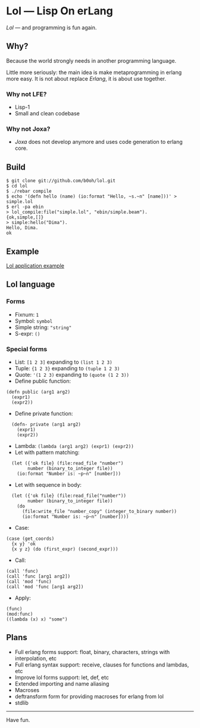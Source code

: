 # Lol — Lisp On erLang

_Lol_ — and programming is fun again.

## Why?

Because the world strongly needs in another programming language.

Little more seriously: the main idea is make metaprogramming in erlang more easy.
It is not about replace _Erlang_, it is about use together.

### Why not LFE?

* Lisp-1
* Small and clean codebase

### Why not Joxa?

* _Joxa_ does not develop anymore and uses code generation to erlang core.

## Build

```
$ git clone git://github.com/b0oh/lol.git
$ cd lol
$ ./rebar compile
$ echo '(defn hello (name) (io:format "Hello, ~s.~n" [name]))' > simple.lol
$ erl -pa ebin
> lol_compile:file("simple.lol", "ebin/simple.beam").
{ok,simple,[]}
> simple:hello("Dima").
Hello, Dima.
ok
```

## Example
[Lol application example](http://github.com/b0oh/lol_example)

## Lol language

### Forms

* Fixnum: ```1```
* Symbol: ```symbol```
* Simple string: ```"string"```
* S-expr: ```()```

### Special forms

* List: ```[1 2 3]``` expanding to ```(list 1 2 3)```
* Tuple: ```{1 2 3}``` expanding to ```(tuple 1 2 3)```
* Quote: ```'(1 2 3)``` expanding to ```(quote (1 2 3))```
* Define public function:
```
(defn public (arg1 arg2)
  (expr1)
  (expr2))
```
* Define private function:
```
  (defn- private (arg1 arg2)
    (expr1)
    (expr2))
```
* Lambda: ```(lambda (arg1 arg2) (expr1) (expr2))```
* Let with pattern matching:
```
  (let ({'ok file} (file:read_file "number")
        number (binary_to_integer file))
    (io:format "Number is: ~p~n" [number]))
```
*  Let with sequence in body:
```
  (let ({'ok file} (file:read_file("number"))
        number (binary_to_integer file))
    (do
      (file:write_file "number_copy" (integer_to_binary number))
      (io:format "Number is: ~p~n" [number])))
```
* Case:
```
(case (get_coords)
  {x y} 'ok
  {x y z} (do (first_expr) (second_expr)))
```
* Call:
```
(call 'func)
(call 'func [arg1 arg2])
(call 'mod 'func)
(call 'mod 'func [arg1 arg2])
```
* Apply:
```
(func)
(mod:func)
((lambda (x) x) "some")
```

## Plans

* Full erlang forms support: float, binary, characters, strings with interpolation, etc
* Full erlang syntax support: receive, clauses for functions and lambdas, etc
* Improve lol forms support: let, def, etc
* Extended importing and name aliasing
* Macroses
* deftransform form for providing macroses for erlang from lol
* stdlib

---

Have fun.
